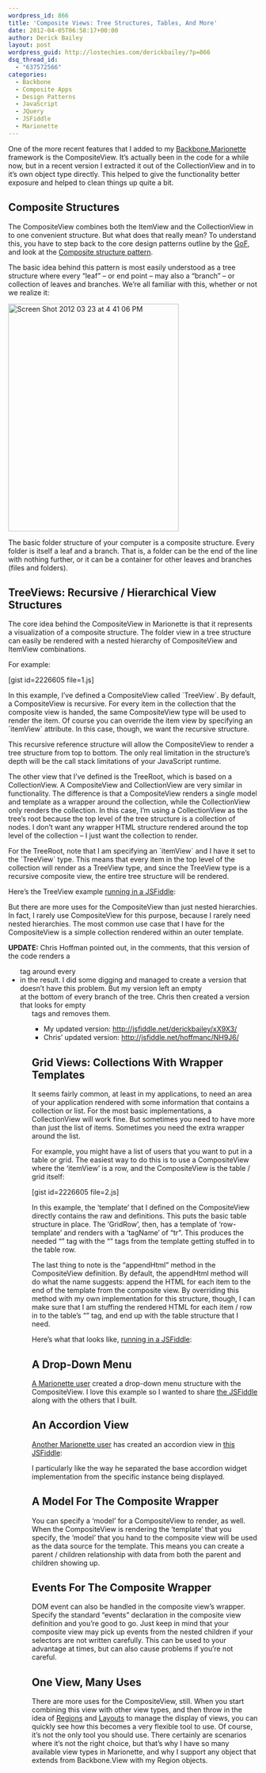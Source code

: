 ```yaml
---
wordpress_id: 866
title: 'Composite Views: Tree Structures, Tables, And More'
date: 2012-04-05T06:58:17+00:00
author: Derick Bailey
layout: post
wordpress_guid: http://lostechies.com/derickbailey/?p=866
dsq_thread_id:
  - "637572566"
categories:
  - Backbone
  - Composite Apps
  - Design Patterns
  - JavaScript
  - JQuery
  - JSFiddle
  - Marionette
---
```

One of the more recent features that I added to my [Backbone.Marionette](https://github.com/derickbailey/backbone.marionette) framework is the CompositeView. It&#8217;s actually been in the code for a while now, but in a recent version I extracted it out of the CollectionView and in to it&#8217;s own object type directly. This helped to give the functionality better exposure and helped to clean things up quite a bit.

## Composite Structures

The CompositeView combines both the ItemView and the CollectionView in to one convenient structure. But what does that really mean? To understand this, you have to step back to the core design patterns outline by the [GoF](http://www.amazon.com/Design-Patterns-Elements-Reusable-Object-Oriented/dp/0201633612), and look at the [Composite structure pattern](http://en.wikipedia.org/wiki/Composite_pattern).

The basic idea behind this pattern is most easily understood as a tree structure where every &#8220;leaf&#8221; &#8211; or end point &#8211; may also a &#8220;branch&#8221; &#8211; or collection of leaves and branches. We&#8217;re all familiar with this, whether or not we realize it:

<img title="Screen Shot 2012-03-23 at 4.41.06 PM.png" src="http://lostechies.com/derickbailey/files/2012/03/Screen-Shot-2012-03-23-at-4.41.06-PM.png" alt="Screen Shot 2012 03 23 at 4 41 06 PM" width="344" height="459" border="0" />

The basic folder structure of your computer is a composite structure. Every folder is itself a leaf and a branch. That is, a folder can be the end of the line with nothing further, or it can be a container for other leaves and branches (files and folders).

## TreeViews: Recursive / Hierarchical View Structures

The core idea behind the CompositeView in Marionette is that it represents a visualization of a composite structure. The folder view in a tree structure can easily be rendered with a nested hierarchy of CompositeView and ItemView combinations.

For example:

[gist id=2226605 file=1.js]

In this example, I&#8217;ve defined a CompositeView called \`TreeView\`. By default, a CompositeView is recursive. For every item in the collection that the composite view is handed, the same CompositeView type will be used to render the item. Of course you can override the item view by specifying an \`itemView\` attribute. In this case, though, we want the recursive structure.

This recursive reference structure will allow the CompositeView to render a tree structure from top to bottom. The only real limitation in the structure&#8217;s depth will be the call stack limitations of your JavaScript runtime.

The other view that I&#8217;ve defined is the TreeRoot, which is based on a CollectionView. A CompositeView and CollectionView are very similar in functionality. The difference is that a CompositeView renders a single model and template as a wrapper around the collection, while the CollectionView only renders the collection. In this case, I&#8217;m using a CollectionView as the tree&#8217;s root because the top level of the tree structure is a collection of nodes. I don&#8217;t want any wrapper HTML structure rendered around the top level of the collection &#8211; I just want the collection to render.

For the TreeRoot, note that I am specifying an \`itemView\` and I have it set to the \`TreeView\` type. This means that every item in the top level of the collection will render as a TreeView type, and since the TreeView type is a recursive composite view, the entire tree structure will be rendered.

Here&#8217;s the TreeView example [running in a JSFiddle](http://jsfiddle.net/derickbailey/AdWjU/):



But there are more uses for the CompositeView than just nested hierarchies. In fact, I rarely use CompositeView for this purpose, because I rarely need nested hierarchies. The most common use case that I have for the CompositeView is a simple collection rendered within an outer template.

**UPDATE:** Chris Hoffman pointed out, in the comments, that this version of the code renders a <ul> tag around every <li> in the result. I did some digging and managed to create a version that doesn&#8217;t have this problem. But my version left an empty <ul></ul> at the bottom of every branch of the tree. Chris then created a version that looks for empty <ul> tags and removes them.

  * My updated version: <http://jsfiddle.net/derickbailey/xX9X3/>
  * Chris&#8217; updated version: <http://jsfiddle.net/hoffmanc/NH9J6/>

## Grid Views: Collections With Wrapper Templates

It seems fairly common, at least in my applications, to need an area of your application rendered with some information that contains a collection or list. For the most basic implementations, a CollectionView will work fine. But sometimes you need to have more than just the list of items. Sometimes you need the extra wrapper around the list.

For example, you might have a list of users that you want to put in a table or grid. The easiest way to do this is to use a CompositeView where the &#8216;itemView&#8217; is a row, and the CompositeView is the table / grid itself:

[gist id=2226605 file=2.js]

In this example, the &#8216;template&#8217; that I defined on the CompositeView directly contains the raw <thead> and <tbody> definitions. This puts the basic table structure in place. The &#8216;GridRow&#8217;, then, has a template of &#8216;row-template&#8217; and renders with a &#8216;tagName&#8217; of &#8220;tr&#8221;. This produces the needed &#8220;<tr>&#8221; tag with the &#8220;<td>&#8221; tags from the template getting stuffed in to the table row.

The last thing to note is the &#8220;appendHtml&#8221; method in the CompositeView definition. By default, the appendHtml method will do what the name suggests: append the HTML for each item to the end of the template from the composite view. By overriding this method with my own implementation for this structure, though, I can make sure that I am stuffing the rendered HTML for each item / row in to the table&#8217;s &#8220;<tbody>&#8221; tag, and end up with the table structure that I need.

Here&#8217;s what that looks like, [running in a JSFiddle](http://jsfiddle.net/derickbailey/me4NK/):



## A Drop-Down Menu

[A Marionette user](https://twitter.com/jobseriously/status/187958745991626753) created a drop-down menu structure with the CompositeView. I love this example so I wanted to share [the JSFiddle](http://jsfiddle.net/Sjrgy/8/) along with the others that I built.



## An Accordion View

[Another Marionette user](https://twitter.com/#!/bordev) has created an accordion view in [this JSFiddle](http://jsfiddle.net/bordev/xzeHb/):



I particularly like the way he separated the base accordion widget implementation from the specific instance being displayed.

## A Model For The Composite Wrapper

You can specify a &#8216;model&#8217; for a CompositeView to render, as well. When the CompositeView is rendering the &#8216;template&#8217; that you specify, the &#8216;model&#8217; that you hand to the composite view will be used as the data source for the template. This means you can create a parent / children relationship with data from both the parent and children showing up.

## Events For The Composite Wrapper

DOM event can also be handled in the composite view&#8217;s wrapper. Specify the standard &#8220;events&#8221; declaration in the composite view definition and you&#8217;re good to go. Just keep in mind that your composite view may pick up events from the nested children if your selectors are not written carefully. This can be used to your advantage at times, but can also cause problems if you&#8217;re not careful.

## One View, Many Uses

There are more uses for the CompositeView, still. When you start combining this view with other view types, and then throw in the idea of [Regions](http://lostechies.com/derickbailey/2011/12/12/composite-js-apps-regions-and-region-managers/) and [Layouts](http://lostechies.com/derickbailey/2012/03/22/managing-layouts-and-nested-views-with-backbone-marionette/) to manage the display of views, you can quickly see how this becomes a very flexible tool to use. Of course, it&#8217;s not the only tool you should use. There certainly are scenarios where it&#8217;s not the right choice, but that&#8217;s why I have so many available view types in Marionette, and why I support any object that extends from Backbone.View with my Region objects.